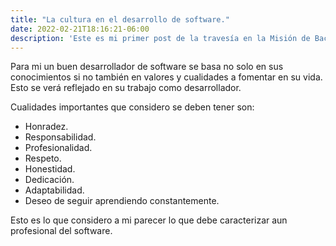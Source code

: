 ```yaml
---
title: "La cultura en el desarrollo de software."
date: 2022-02-21T18:16:21-06:00
description: 'Este es mi primer post de la travesía en la Misión de Backend con Node JS de Launch X.'
---
```


Para mi un buen desarrollador de software se basa no solo en sus conocimientos si no también en valores
y cualidades a fomentar en su vida. Esto se verá reflejado en su trabajo como desarrollador.

Cualidades importantes que considero se deben tener son:

- Honradez.
- Responsabilidad.
- Profesionalidad.
- Respeto.
- Honestidad.
- Dedicación.
- Adaptabilidad.
- Deseo de seguir aprendiendo constantemente.

Esto es lo que considero a mi parecer lo que debe caracterizar aun profesional del software.
